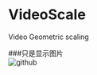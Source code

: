 VideoScale
==========

Video Geometric scaling 


###只是显示图片  
![github](http://github.com/unicorn.png "github")  
